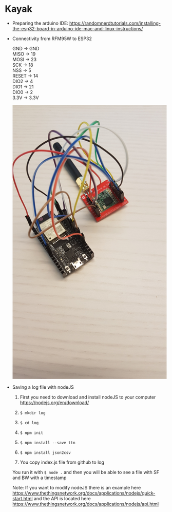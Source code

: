 # Kayak

- Preparing the arduino IDE: https://randomnerdtutorials.com/installing-the-esp32-board-in-arduino-ide-mac-and-linux-instructions/    

- Connectivity from RFM95W to ESP32

	GND -> GND  
	MISO -> 19  
	MOSI -> 23  
	SCK -> 18  
	NSS -> 5  
	RESET -> 14   
	DIO2 -> 4  
	DIO1 -> 21  
	DIO0 -> 2  
	3.3V -> 3.3V   
	
	![alt text](https://github.com/haorfani/Kayak/blob/master/esp32lora.jpg)
	


- Saving a log file with nodeJS

	1. First you need to download and install nodeJS to your computer https://nodejs.org/en/download/
	2. ``` $ mkdir log ```
	3. ``` $ cd log ```
	4. ``` $ npm init ```
	5. ``` $ npm install --save ttn ```
	6. ``` $ npm install json2csv ```

	7. You copy index.js file from github to log

	You run it with ``` $ node . ``` and then you will be able to see a file with SF and BW with a timestamp
	 
	Note: If you want to modify nodeJS there is an example here https://www.thethingsnetwork.org/docs/applications/nodejs/quick-start.html and the API is located here https://www.thethingsnetwork.org/docs/applications/nodejs/api.html
